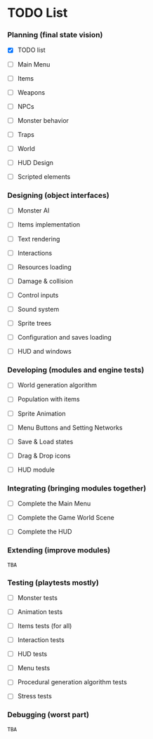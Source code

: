 # TODO List


### Planning (final state vision)
- [x] TODO list
- [ ] Main Menu
- [ ] Items
- [ ] Weapons
- [ ] NPCs
- [ ] Monster behavior
- [ ] Traps
- [ ] World
- [ ] HUD Design
- [ ] Scripted elements


### Designing (object interfaces)
- [ ] Monster AI
- [ ] Items implementation
- [ ] Text rendering
- [ ] Interactions
- [ ] Resources loading
- [ ] Damage & collision
- [ ] Control inputs
- [ ] Sound system
- [ ] Sprite trees
- [ ] Configuration and saves loading
- [ ] HUD and windows


### Developing (modules and engine tests)
- [ ] World generation algorithm
- [ ] Population with items
- [ ] Sprite Animation
- [ ] Menu Buttons and Setting Networks
- [ ] Save & Load states
- [ ] Drag & Drop icons
- [ ] HUD module


### Integrating (bringing modules together)
- [ ] Complete the Main Menu
- [ ] Complete the Game World Scene
- [ ] Complete the HUD


### Extending (improve modules)
    TBA


### Testing (playtests mostly)
- [ ] Monster tests
- [ ] Animation tests
- [ ] Items tests (for all)
- [ ] Interaction tests
- [ ] HUD tests
- [ ] Menu tests
- [ ] Procedural generation algorithm tests
- [ ] Stress tests


### Debugging (worst part)
    TBA
